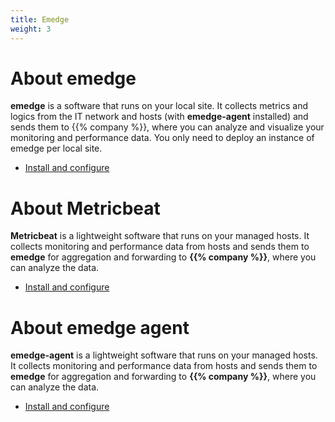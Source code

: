 ```yaml
---
title: Emedge
weight: 3
---
```


# About emedge
**emedge** is a software that runs on your local site. It collects metrics and logics from the IT network and hosts (with **emedge-agent** installed) and sends them to {{% company %}}, where you can analyze and visualize your monitoring and performance data. You only need to deploy an instance of emedge per local site.

* <a href="/getting_started/emedge/installation">Install and configure</a>

# About Metricbeat
**Metricbeat** is a lightweight software that runs on your managed hosts. It collects monitoring and performance data from hosts and sends them to **emedge** for aggregation and forwarding to **{{% company %}}**, where you can analyze the data.

* <a href="/getting_started/emedge/Metricbeat">Install and configure</a>

# About emedge agent
**emedge-agent** is a lightweight software that runs on your managed hosts. It collects monitoring and performance data from hosts and sends them to **emedge** for aggregation and forwarding to **{{% company %}}**, where you can analyze the data.

* <a href="/getting_started/emedge/emedge-agent">Install and configure</a>
